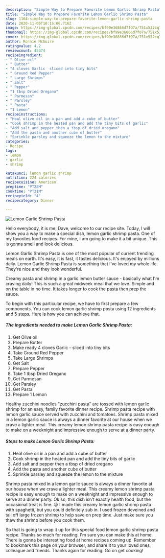 ```yaml
---
description: "Simple Way to Prepare Favorite Lemon Garlic Shrimp Pasta"
title: "Simple Way to Prepare Favorite Lemon Garlic Shrimp Pasta"
slug: 1164-simple-way-to-prepare-favorite-lemon-garlic-shrimp-pasta
date: 2020-11-06T10:16:06.716Z
image: https://img-global.cpcdn.com/recipes/bf99e36866d7f07a/751x532cq70/lemon-garlic-shrimp-pasta-recipe-main-photo.jpg
thumbnail: https://img-global.cpcdn.com/recipes/bf99e36866d7f07a/751x532cq70/lemon-garlic-shrimp-pasta-recipe-main-photo.jpg
cover: https://img-global.cpcdn.com/recipes/bf99e36866d7f07a/751x532cq70/lemon-garlic-shrimp-pasta-recipe-main-photo.jpg
author: Ronnie McGuire
ratingvalue: 4.2
reviewcount: 45374
recipeingredient:
- " Olive oil"
- " Butter"
- "4 cloves Garlic  sliced into tiny bits"
- " Ground Red Pepper"
- " Large Shrimps"
- " Salt"
- " Pepper"
- "1 tbsp Dried Oregano"
- " Parmesan"
- " Parsley"
- " Pasta"
- "1 Lemon"
recipeinstructions:
- "Heal olive oil in a pan and add a cube of butter"
- "Cook shrimp in the heated pan and add the tiny bits of garlic"
- "Add salt and pepper then a tbsp of dried oregano"
- "Add the pasta and another cube of butter"
- "Sprinkle parsley and squeeze the lemon to the mixture"
categories:
- Recipe
tags:
- lemon
- garlic
- shrimp

katakunci: lemon garlic shrimp 
nutrition: 224 calories
recipecuisine: American
preptime: "PT28M"
cooktime: "PT31M"
recipeyield: "4"
recipecategory: Dinner

---
```



![Lemon Garlic Shrimp Pasta](https://img-global.cpcdn.com/recipes/bf99e36866d7f07a/751x532cq70/lemon-garlic-shrimp-pasta-recipe-main-photo.jpg)

Hello everybody, it is me, Dave, welcome to our recipe site. Today, I will show you a way to make a special dish, lemon garlic shrimp pasta. One of my favorites food recipes. For mine, I am going to make it a bit unique. This is gonna smell and look delicious.

Lemon Garlic Shrimp Pasta is one of the most popular of current trending meals on earth. It's easy, it is fast, it tastes delicious. It's enjoyed by millions daily. Lemon Garlic Shrimp Pasta is something that I've loved my whole life. They're nice and they look wonderful.

Creamy pasta and shrimp in a garlic lemon butter sauce - basically what I&#39;m craving daily! This is such a great midweek meal that we love. Simple and on the table in no time. It takes longer to cook the pasta then prep the sauce.


To begin with this particular recipe, we have to first prepare a few components. You can cook lemon garlic shrimp pasta using 12 ingredients and 5 steps. Here is how you can achieve that.

<!--inarticleads1-->

##### The ingredients needed to make Lemon Garlic Shrimp Pasta:

1. Get  Olive oil
1. Prepare  Butter
1. Make ready 4 cloves Garlic - sliced into tiny bits
1. Take  Ground Red Pepper
1. Take  Large Shrimps
1. Get  Salt
1. Prepare  Pepper
1. Take 1 tbsp Dried Oregano
1. Get  Parmesan
1. Get  Parsley
1. Get  Pasta
1. Prepare 1 Lemon


Healthy zucchini noodles &#34;zucchini pasta&#34; are tossed with lemon garlic shrimp for an easy, family favorite dinner recipe. Shrimp pasta recipe with lemon garlic sauce served with zucchini and tomatoes. Shrimp pasta mixed in a lemon garlic sauce is always a dinner favorite at our house when we crave a lighter meal. This creamy lemon shrimp pasta recipe is easy enough to make on a weeknight and impressive enough to serve at a dinner party. 

<!--inarticleads2-->

##### Steps to make Lemon Garlic Shrimp Pasta:

1. Heal olive oil in a pan and add a cube of butter
1. Cook shrimp in the heated pan and add the tiny bits of garlic
1. Add salt and pepper then a tbsp of dried oregano
1. Add the pasta and another cube of butter
1. Sprinkle parsley and squeeze the lemon to the mixture


Shrimp pasta mixed in a lemon garlic sauce is always a dinner favorite at our house when we crave a lighter meal. This creamy lemon shrimp pasta recipe is easy enough to make on a weeknight and impressive enough to serve at a dinner party. Ok so, this dish isn&#39;t exactly health food, but the occasional treat is fine. 😉 I made this creamy lemon garlic shrimp pasta with spaghetti, but you could definitely sub in. I used frozen deveined and tail off large frozen shrimp to help save on prep time. Just make sure you thaw the shrimp before you cook them. 

So that is going to wrap it up for this special food lemon garlic shrimp pasta recipe. Thanks so much for reading. I'm sure you can make this at home. There is gonna be interesting food at home recipes coming up. Remember to bookmark this page on your browser, and share it to your loved ones, colleague and friends. Thanks again for reading. Go on get cooking!
